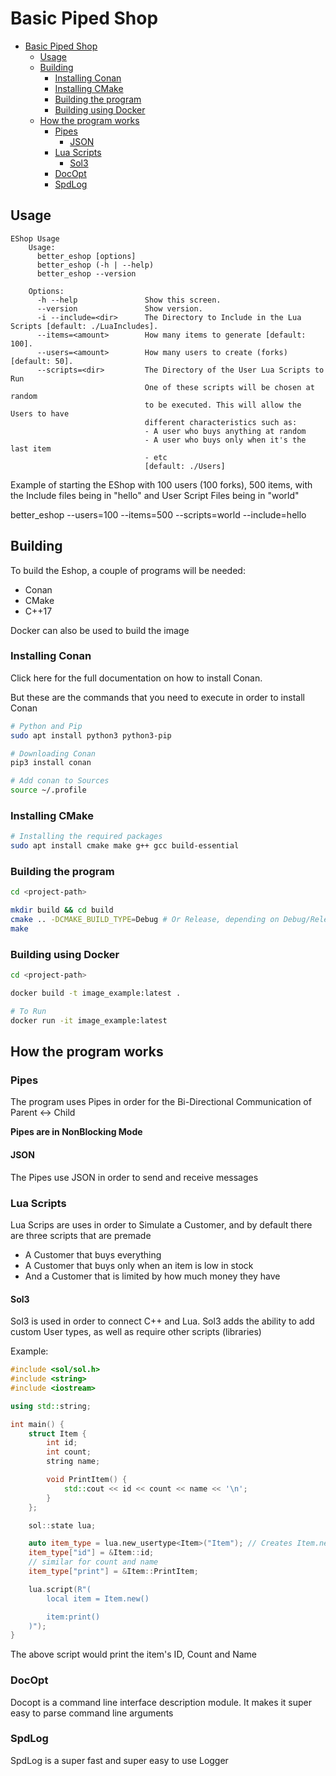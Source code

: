 # Basic Piped Shop

- [Basic Piped Shop](#basic-piped-shop)
  - [Usage](#usage)
  - [Building](#building)
    - [Installing Conan](#installing-conan)
    - [Installing CMake](#installing-cmake)
    - [Building the program](#building-the-program)
    - [Building using Docker](#building-using-docker)
  - [How the program works](#how-the-program-works)
    - [Pipes](#pipes)
      - [JSON](#json)
    - [Lua Scripts](#lua-scripts)
      - [Sol3](#sol3)
    - [DocOpt](#docopt)
    - [SpdLog](#spdlog)

## Usage

```
EShop Usage
    Usage:
      better_eshop [options]
      better_eshop (-h | --help)
      better_eshop --version

    Options:
      -h --help               Show this screen.
      --version               Show version.
      -i --include=<dir>      The Directory to Include in the Lua Scripts [default: ./LuaIncludes].
      --items=<amount>        How many items to generate [default: 100].
      --users=<amount>        How many users to create (forks) [default: 50].
      --scripts=<dir>         The Directory of the User Lua Scripts to Run
                              One of these scripts will be chosen at random
                              to be executed. This will allow the Users to have
                              different characteristics such as:
                              - A user who buys anything at random
                              - A user who buys only when it's the last item
                              - etc
                              [default: ./Users]
```

Example of starting the EShop with 100 users (100 forks), 500 items, 
with the Include files being in "hello" and User Script Files being in "world"

better_eshop --users=100 --items=500 --scripts=world --include=hello 

## Building

To build the Eshop, a couple of programs will be needed:

- Conan
- CMake
- C++17

Docker can also be used to build the image

### Installing Conan

Click here for the full documentation on how to install Conan. 

But these are the commands that you need to execute in order to install Conan

```bash
# Python and Pip
sudo apt install python3 python3-pip

# Downloading Conan
pip3 install conan

# Add conan to Sources
source ~/.profile
```

### Installing CMake

```bash
# Installing the required packages
sudo apt install cmake make g++ gcc build-essential
```

### Building the program

```bash
cd <project-path>

mkdir build && cd build
cmake .. -DCMAKE_BUILD_TYPE=Debug # Or Release, depending on Debug/Release
make
```

### Building using Docker

```bash
cd <project-path>

docker build -t image_example:latest .

# To Run
docker run -it image_example:latest
```

## How the program works

### Pipes

The program uses Pipes in order for the Bi-Directional Communication of Parent <-> Child

**Pipes are in NonBlocking Mode**

#### JSON 

The Pipes use JSON in order to send and receive messages

### Lua Scripts

Lua Scrips are uses in order to Simulate a Customer, and by default there are three scripts that are premade

- A Customer that buys everything
- A Customer that buys only when an item is low in stock
- And a Customer that is limited by how much money they have

#### Sol3

Sol3 is used in order to connect C++ and Lua. Sol3 adds the ability to add custom User types, as well as require other scripts (libraries)

Example:

```cpp
#include <sol/sol.h>
#include <string>
#include <iostream>

using std::string;

int main() {
    struct Item {
        int id;
        int count;
        string name;

        void PrintItem() {
            std::cout << id << count << name << '\n';
        }
    };

    sol::state lua;

    auto item_type = lua.new_usertype<Item>("Item"); // Creates Item.new()
    item_type["id"] = &Item::id;
    // similar for count and name
    item_type["print"] = &Item::PrintItem;

    lua.script(R"(
        local item = Item.new()

        item:print()
    )");
}
```

The above script would print the item's ID, Count and Name

### DocOpt

Docopt is a command line interface description module. It makes it super easy to parse command line arguments

### SpdLog

SpdLog is a super fast and super easy to use Logger